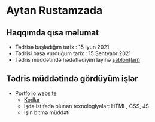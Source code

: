 # Aytan Rustamzada

## Haqqımda qısa məlumat

* Tədrisə başladığım tarix : 15 İyun 2021
* Tədrisi başa vurduğum tarix : 15 Sentyabr 2021
* Tədris müddətində hədəflədiyim layihə  [şablon(ları)](https://preview.colorlib.com/#beckham) 

## Tədris müddətində gördüyüm işlər

* [Portfolio website](https://aytanrustamova.github.io/ayten.github.io/) 
  * [Kodlar](https://github.com/AytanRustamova/PragmatechFoundationProject/tree/master/ProjectFrontend/portfolioProject) 
  * işdə istifadə olunan texnologiyalar: HTML, CSS, JS
  * İşin bitmə müddəti
  
  